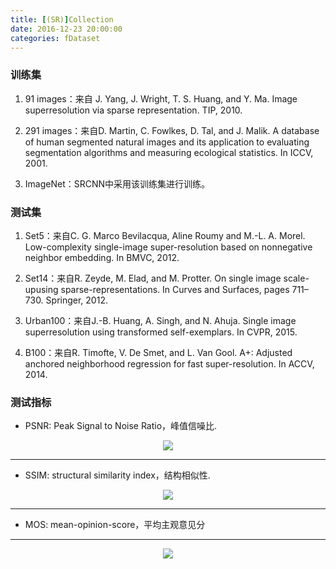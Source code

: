 ```yaml
---
title: [(SR)]Collection
date: 2016-12-23 20:00:00
categories: fDataset
---
```


<script type="text/javascript" src="http://cdn.mathjax.org/mathjax/latest/MathJax.js?config=default"></script>

### 训练集

1. 91 images：来自 J. Yang, J. Wright, T. S. Huang, and Y. Ma. Image superresolution via sparse representation. TIP, 2010.
   
2. 291 images：来自D. Martin, C. Fowlkes, D. Tal, and J. Malik. A database of human segmented natural images and its application to evaluating segmentation algorithms and measuring ecological statistics. In ICCV, 2001.

3. ImageNet：SRCNN中采用该训练集进行训练。

### 测试集

1. Set5：来自C. G. Marco Bevilacqua, Aline Roumy and M.-L. A. Morel. Low-complexity single-image super-resolution based on nonnegative neighbor embedding. In BMVC, 2012.

2. Set14：来自R. Zeyde, M. Elad, and M. Protter. On single image scale-upusing sparse-representations. In Curves and Surfaces, pages 711–730. Springer, 2012.

3. Urban100：来自J.-B. Huang, A. Singh, and N. Ahuja. Single image superresolution using transformed self-exemplars. In CVPR, 2015.

4. B100：来自R. Timofte, V. De Smet, and L. Van Gool. A+: Adjusted anchored neighborhood regression for fast super-resolution. In ACCV, 2014.

### 测试指标

* PSNR: Peak Signal to Noise Ratio，峰值信噪比.

<center><img src="{{ site.baseurl }}/images/pdDataset/sr2.png"></center>

--------

* SSIM: structural similarity index，结构相似性.

<center><img src="{{ site.baseurl }}/images/pdDataset/sr3.png"></center>

-------

* MOS: mean-opinion-score，平均主观意见分

-------

<center><img src="{{ site.baseurl }}/images/pdDataset/sr1.png"></center>

